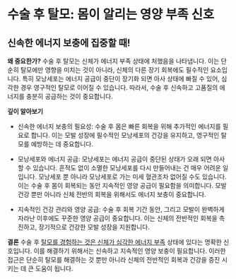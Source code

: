 ﻿

# 수술 후 탈모: 몸이 알리는 영양 부족 신호

## 신속한 에너지 보충에 집중할 때!

**왜 중요한가?** 
수술 후 탈모는 신체가 에너지 부족 상태에 처했음을 나타냅니다. 이는 단순히 탈모에만 영향을 미치는 것이 아니라, 신체의 다른 장기 회복에도 필수적인 요소입니다. 특히 모낭세포는 에너지 공급이 중단이 장기화 되면 아사 상태에 빠질 수 있어, 심각한 경우 영구적인 탈모로 이어질 수 있습니다. 따라서, 수술 후 신속하고 고품질의 에너지를 충분히 공급하는 것이 중요합니다. 

**깊이 알아보기** 

 - 신속한 에너지 보충의 필요성: 수술 후 몸은 빠른 회복을 위해 추가적인 에너지를 필요로 합니다. 이는 모발 성장에 필수적인 모낭세포의 건강을 유지하고, 영구적인 탈모를 예방하는 데 중요합니다. 

- 모낭세포와 에너지 공급: 모낭세포는 에너지 공급이 중단된 상태가 오래 되면 아사할 수 있습니다. 흔적도 없이 소멸한 모낭세포를 다시 만들어내는 건 매우 어려운 일입니다. 모낭세포 뿐 아니라 모낭세포로 가는 미세 혈관조차 없어질 수도 있습니다. 이는 수술 후 몸이 회복되는 동안 지속적인 영양 공급이 필요함을 의미합니다. 모발 건강 뿐만 아니라 신체 전반의 회복을 위해서도 에너지 보충이 중요합니다. 

- 지속적인 건강 관리와 영양 공급: 수술 후 회복 기간 동안, 그리고 모발이 완벽하게 자라난 이후에도 꾸준한 영양 공급이 중요합니다. 이는 신체의 전반적인 회복을 촉진하고, 장기적으로 건강한 모발 성장을 지원합니다. 

**결론**
수술 후 [탈모를 경험하는 것은 신체가 심각한 에너지 부족](/m03/m0306) 상태에 있다는 명확한 신호입니다. 이를 해결하기 위해서는 신속하고 지속적인 영양 보충이 필요합니다. 이러한 접근은 단순히 탈모를 해결하는 것 뿐만 아니라 신체의 전반적인 회복과 건강을 증진 시키는 데 큰 도움이 됩니다.
<!--stackedit_data:
eyJoaXN0b3J5IjpbMTU2NTY3NjI1OSwtMTA2MjMyODEzNl19
-->